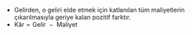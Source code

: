 - Gelirden, o geliri elde etmek için katlanılan tüm maliyetlerin çıkarılmasıyla geriye kalan pozitif farktır. 
- $\text{Kâr} = \text{Gelir } - \text{ Maliyet}$